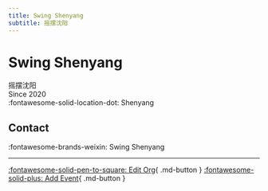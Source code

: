 ```yaml
---
title: Swing Shenyang
subtitle: 摇摆沈阳
---
```


# Swing Shenyang

摇摆沈阳  
Since 2020  
:fontawesome-solid-location-dot: Shenyang  


## Contact

:fontawesome-brands-weixin: Swing Shenyang  

---

[:fontawesome-solid-pen-to-square: Edit Org](https://github.com/swingdance/orgs/issues/new?assignees=&labels=update+org&projects=&template=03-update_entity.yml&title=Update%20Org%3A%20zh_CN%20%E2%80%A2%20Swing%20Shenyang&region=zh_CN&id=swing-shen-yang&name=Swing%20Shenyang){ .md-button } [:fontawesome-solid-plus: Add Event](https://github.com/swingdance/events/issues/new?assignees=&labels=add+event&projects=&template=02-add_entity.yml&title=Add%20Event%3A%20zh_CN%20%E2%80%A2%20%3CName%3E&region=zh_CN&province=Liaoning&city=Shenyang&org_id=swing-shen-yang){ .md-button }
